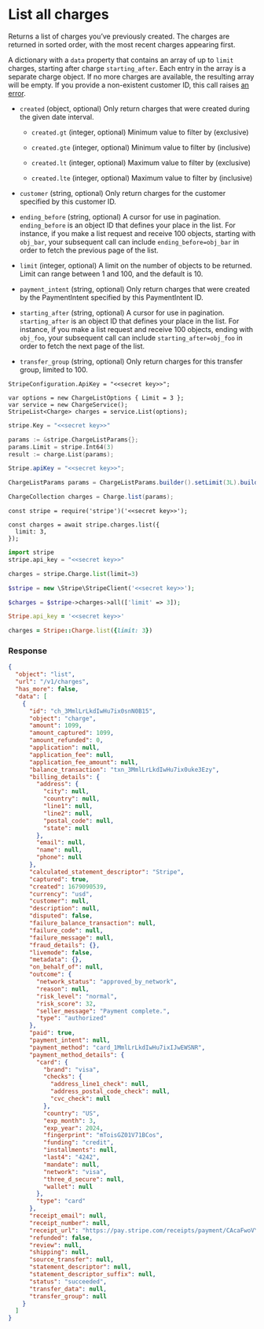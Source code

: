 # List all charges

Returns a list of charges you’ve previously created. The charges are returned in sorted order, with the most recent charges appearing first.

A dictionary with a `data` property that contains an array of up to `limit` charges, starting after charge `starting_after`. Each entry in the array is a separate charge object. If no more charges are available, the resulting array will be empty. If you provide a non-existent customer ID, this call raises [an error](#errors).

- `created` (object, optional)
  Only return charges that were created during the given date interval.

  - `created.gt` (integer, optional)
    Minimum value to filter by (exclusive)

  - `created.gte` (integer, optional)
    Minimum value to filter by (inclusive)

  - `created.lt` (integer, optional)
    Maximum value to filter by (exclusive)

  - `created.lte` (integer, optional)
    Maximum value to filter by (inclusive)

- `customer` (string, optional)
  Only return charges for the customer specified by this customer ID.

- `ending_before` (string, optional)
  A cursor for use in pagination. `ending_before` is an object ID that defines your place in the list. For instance, if you make a list request and receive 100 objects, starting with `obj_bar`, your subsequent call can include `ending_before=obj_bar` in order to fetch the previous page of the list.

- `limit` (integer, optional)
  A limit on the number of objects to be returned. Limit can range between 1 and 100, and the default is 10.

- `payment_intent` (string, optional)
  Only return charges that were created by the PaymentIntent specified by this PaymentIntent ID.

- `starting_after` (string, optional)
  A cursor for use in pagination. `starting_after` is an object ID that defines your place in the list. For instance, if you make a list request and receive 100 objects, ending with `obj_foo`, your subsequent call can include `starting_after=obj_foo` in order to fetch the next page of the list.

- `transfer_group` (string, optional)
  Only return charges for this transfer group, limited to 100.

```dotnet
StripeConfiguration.ApiKey = "<<secret key>>";

var options = new ChargeListOptions { Limit = 3 };
var service = new ChargeService();
StripeList<Charge> charges = service.List(options);
```

```go
stripe.Key = "<<secret key>>"

params := &stripe.ChargeListParams{};
params.Limit = stripe.Int64(3)
result := charge.List(params);
```

```java
Stripe.apiKey = "<<secret key>>";

ChargeListParams params = ChargeListParams.builder().setLimit(3L).build();

ChargeCollection charges = Charge.list(params);
```

```node
const stripe = require('stripe')('<<secret key>>');

const charges = await stripe.charges.list({
  limit: 3,
});
```

```python
import stripe
stripe.api_key = "<<secret key>>"

charges = stripe.Charge.list(limit=3)
```

```php
$stripe = new \Stripe\StripeClient('<<secret key>>');

$charges = $stripe->charges->all(['limit' => 3]);
```

```ruby
Stripe.api_key = '<<secret key>>'

charges = Stripe::Charge.list({limit: 3})
```

### Response

```json
{
  "object": "list",
  "url": "/v1/charges",
  "has_more": false,
  "data": [
    {
      "id": "ch_3MmlLrLkdIwHu7ix0snN0B15",
      "object": "charge",
      "amount": 1099,
      "amount_captured": 1099,
      "amount_refunded": 0,
      "application": null,
      "application_fee": null,
      "application_fee_amount": null,
      "balance_transaction": "txn_3MmlLrLkdIwHu7ix0uke3Ezy",
      "billing_details": {
        "address": {
          "city": null,
          "country": null,
          "line1": null,
          "line2": null,
          "postal_code": null,
          "state": null
        },
        "email": null,
        "name": null,
        "phone": null
      },
      "calculated_statement_descriptor": "Stripe",
      "captured": true,
      "created": 1679090539,
      "currency": "usd",
      "customer": null,
      "description": null,
      "disputed": false,
      "failure_balance_transaction": null,
      "failure_code": null,
      "failure_message": null,
      "fraud_details": {},
      "livemode": false,
      "metadata": {},
      "on_behalf_of": null,
      "outcome": {
        "network_status": "approved_by_network",
        "reason": null,
        "risk_level": "normal",
        "risk_score": 32,
        "seller_message": "Payment complete.",
        "type": "authorized"
      },
      "paid": true,
      "payment_intent": null,
      "payment_method": "card_1MmlLrLkdIwHu7ixIJwEWSNR",
      "payment_method_details": {
        "card": {
          "brand": "visa",
          "checks": {
            "address_line1_check": null,
            "address_postal_code_check": null,
            "cvc_check": null
          },
          "country": "US",
          "exp_month": 3,
          "exp_year": 2024,
          "fingerprint": "mToisGZ01V71BCos",
          "funding": "credit",
          "installments": null,
          "last4": "4242",
          "mandate": null,
          "network": "visa",
          "three_d_secure": null,
          "wallet": null
        },
        "type": "card"
      },
      "receipt_email": null,
      "receipt_number": null,
      "receipt_url": "https://pay.stripe.com/receipts/payment/CAcaFwoVYWNjdF8xTTJKVGtMa2RJd0h1N2l4KOvG06AGMgZfBXyr1aw6LBa9vaaSRWU96d8qBwz9z2J_CObiV_H2-e8RezSK_sw0KISesp4czsOUlVKY",
      "refunded": false,
      "review": null,
      "shipping": null,
      "source_transfer": null,
      "statement_descriptor": null,
      "statement_descriptor_suffix": null,
      "status": "succeeded",
      "transfer_data": null,
      "transfer_group": null
    }
  ]
}
```